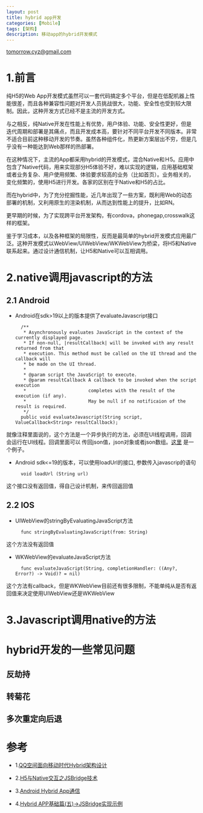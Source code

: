```yaml
---
layout: post
title: hybrid app开发
categories: [Mobile]
tags: [架构]
description: 移动app的hybrid开发模式 
---
```


tomorrow.cyz@gmail.com

# 1.前言
纯H5的Web App开发模式虽然可以一套代码搞定多个平台，但是在低配机器上性能很差，而且各种兼容性问题对开发人员挑战很大，功能、安全性也受到较大限制。因此，这种开发方式已经不是主流的开发方式。

与之相反，纯Native开发在性能上有优势，用户体验、功能、安全性更好，但是迭代周期和部署是其痛点，而且开发成本高，要针对不同平台开发不同版本。非常不适合目前这种移动开发的节奏。虽然各种组件化，热更新方案层出不穷，但是几乎没有一种能达到Web那样的热部署。

在这种情况下，主流的App都采用hybrid的开发模式，混合Native和Ｈ5。应用中包含了Native代码，用来实现部分H5体验不好，难以实现的逻辑，应用基础框架或者业务复杂、用户使用频繁、体验要求较高的业务（比如首页）。业务相关的，变化频繁的，使用H5进行开发。各家的区别在于Native和H5的占比。

而在hybrid中，为了充分挖掘性能，近几年出现了一些方案，既利用Web的动态部署的机制，又利用原生的渲染机制，从而达到性能上的提升，比如RN。

更早期的时候，为了实现跨平台开发架构，有cordova，phonegap,crosswalk这样的框架。

鉴于学习成本，以及各种框架的局限性，反而是最简单的hybrid开发模式应用最广泛。这种开发模式以WebView/UIWebView/WKWebView为桥梁，将H5和Native联系起来。通过设计通信机制，让H5和Native可以互相调用。

# 2.native调用javascript的方法

## 2.1 Android
* Android在sdk>19以上的版本提供了evaluateJavascript接口
        
        /**
         * Asynchronously evaluates JavaScript in the context of the currently displayed page.
         * If non-null, |resultCallback| will be invoked with any result returned from that
         * execution. This method must be called on the UI thread and the callback will
         * be made on the UI thread.
         *
         * @param script the JavaScript to execute.
         * @param resultCallback A callback to be invoked when the script execution
         *                       completes with the result of the execution (if any).
         *                       May be null if no notificaion of the result is required.
         */
        public void evaluateJavascript(String script, ValueCallback<String> resultCallback); 

就像注释里面说的，这个方法是一个异步执行的方法，必须在UI线程调用，回调会运行在UI线程。回调里面可以
传回json值，json对象或者json数组。[这里](https://github.com/GoogleChrome/chromium-webview-samples.git)
是一个例子。

* Android sdk<=19的版本，可以使用loadUrl的接口, 参数传入javascrip的语句
        
        void loadUrl (String url)

这个接口没有返回值，得自己设计机制，来传回返回值

## 2.2 IOS
* UIWebView的stringByEvaluatingJavaScript方法
         
        func stringByEvaluatingJavaScript(from: String)
这个方法没有返回值
* WKWebView的evaluateJavaScript方法
        
        func evaluateJavaScript(String, completionHandler: ((Any?, Error?) -> Void)? = nil)
这个方法有callback，但是WKWebView目前还有很多限制，不能单纯从是否有返回值来决定使用UIWebView还是WKWebView
# 3.Javascript调用native的方法

# hybrid开发的一些常见问题

## 反劫持

## 转菊花

## 多次重定向后退

# 参考
* 1.[QQ空间面向移动时代Hybrid架构设计](http://www.infoq.com/cn/articles/hybrid-app-development-combat)

* 2.[H5与Native交互之JSBridge技术](http://tech.youzan.com/jsbridge/)

* 3.[Android Hybrid App通信](http://www.jianshu.com/p/1cf25c712040)

* 4.[Hybrid APP基础篇(五)->JSBridge实现示例](http://www.cnblogs.com/dailc/p/5931328.html)



